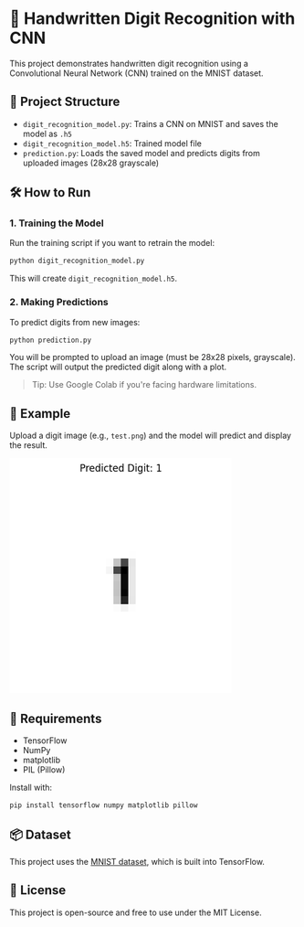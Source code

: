 # 🧠 Handwritten Digit Recognition with CNN

This project demonstrates handwritten digit recognition using a Convolutional Neural Network (CNN) trained on the MNIST dataset.

## 🚀 Project Structure

- `digit_recognition_model.py`: Trains a CNN on MNIST and saves the model as `.h5`
- `digit_recognition_model.h5`: Trained model file
- `prediction.py`: Loads the saved model and predicts digits from uploaded images (28x28 grayscale)

## 🛠️ How to Run

### 1. Training the Model

Run the training script if you want to retrain the model:

```bash
python digit_recognition_model.py
```

This will create `digit_recognition_model.h5`.

### 2. Making Predictions

To predict digits from new images:

```bash
python prediction.py
```

You will be prompted to upload an image (must be 28x28 pixels, grayscale). The script will output the predicted digit along with a plot.

> Tip: Use Google Colab if you're facing hardware limitations.

## 🧪 Example

Upload a digit image (e.g., `test.png`) and the model will predict and display the result.

![Example](example_output.png) <!-- Optional: add example image here -->

## 🧰 Requirements

- TensorFlow
- NumPy
- matplotlib
- PIL (Pillow)

Install with:

```bash
pip install tensorflow numpy matplotlib pillow
```

## 📦 Dataset

This project uses the [MNIST dataset](http://yann.lecun.com/exdb/mnist/), which is built into TensorFlow.

## 📜 License

This project is open-source and free to use under the MIT License.